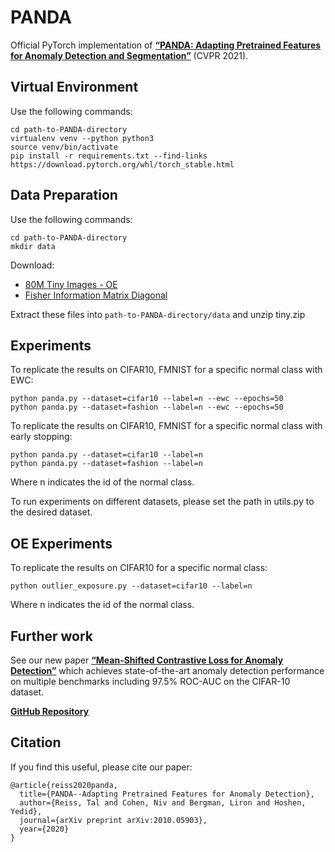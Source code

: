 # PANDA
Official PyTorch implementation of [**“PANDA: Adapting Pretrained Features for Anomaly Detection and Segmentation”**](https://arxiv.org/pdf/2010.05903.pdf) (CVPR 2021).

## Virtual Environment
Use the following commands:
```
cd path-to-PANDA-directory
virtualenv venv --python python3
source venv/bin/activate
pip install -r requirements.txt --find-links https://download.pytorch.org/whl/torch_stable.html
```

## Data Preparation
Use the following commands:
```
cd path-to-PANDA-directory
mkdir data
```

Download:
* [80M Tiny Images - OE](https://drive.google.com/file/d/16c8-ofOnN5l7hmWp--WBCx3LIKXwHHuf/view?usp=sharing)
* [Fisher Information Matrix Diagonal](https://drive.google.com/file/d/12PTw4yNqp6bgCHj94vcowwb37m81rvpY/view?usp=sharing)

Extract these files into `path-to-PANDA-directory/data` and unzip tiny.zip

## Experiments
To replicate the results on CIFAR10, FMNIST for a specific normal class with EWC:
```
python panda.py --dataset=cifar10 --label=n --ewc --epochs=50
python panda.py --dataset=fashion --label=n --ewc --epochs=50
```
To replicate the results on CIFAR10, FMNIST for a specific normal class with early stopping:
```
python panda.py --dataset=cifar10 --label=n
python panda.py --dataset=fashion --label=n
```
Where n indicates the id of the normal class.

To run experiments on different datasets, please set the path in utils.py to the desired dataset.

## OE Experiments
To replicate the results on CIFAR10 for a specific normal class:
```
python outlier_exposure.py --dataset=cifar10 --label=n
```
Where n indicates the id of the normal class.

## Further work
See our new paper [**“Mean-Shifted Contrastive Loss for Anomaly Detection”**](https://arxiv.org/pdf/2106.03844.pdf) which achieves state-of-the-art anomaly detection performance on multiple benchmarks including 97.5% ROC-AUC on the CIFAR-10 dataset.

[**GitHub Repository**](https://github.com/talreiss/Mean-Shifted-Anomaly-Detection)

## Citation
If you find this useful, please cite our paper:
```
@article{reiss2020panda,
  title={PANDA--Adapting Pretrained Features for Anomaly Detection},
  author={Reiss, Tal and Cohen, Niv and Bergman, Liron and Hoshen, Yedid},
  journal={arXiv preprint arXiv:2010.05903},
  year={2020}
}
```
